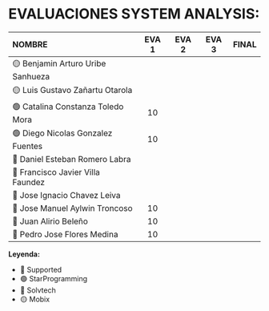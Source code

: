 # EVALUACIONES SYSTEM ANALYSIS:

| NOMBRE | EVA 1 | EVA 2 | EVA 3 | FINAL |
|:-------|:------:|:------:|:------:|:-----:|
| 🟡 Benjamin Arturo Uribe Sanhueza |||||
| 🟡 Luis Gustavo Zañartu Otarola   |||||
| 🟢 Catalina Constanza Toledo Mora |10||||
| 🟢 Diego Nicolas Gonzalez Fuentes |10||||
| 🔴 Daniel Esteban Romero Labra    |||||
| 🔴 Francisco Javier Villa Faundez |||||
| 🔴 Jose Ignacio Chavez Leiva      |||||
| 🔵 Jose Manuel Aylwin Troncoso    |10||||
| 🔵 Juan Alirio Beleño             |10||||
| 🔵 Pedro Jose Flores Medina       |10||||

**Leyenda:**
- 🔴 Supported
- 🟢 StarProgramming
- 🔵 Solvtech
- 🟡 Mobix



